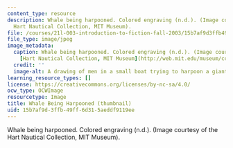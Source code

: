 ```yaml
---
content_type: resource
description: Whale being harpooned. Colored engraving (n.d.). (Image courtesy of the
  Hart Nautical Collection, MIT Museum).
file: /courses/21l-003-introduction-to-fiction-fall-2003/15b7af9d3ffb49ff6d315aeddf9119ee_21l-003f03-th.jpg
file_type: image/jpeg
image_metadata:
  caption: Whale being harpooned. Colored engraving (n.d.). (Image courtesy of the
    [Hart Nautical Collection, MIT Museum](http://web.mit.edu/museum/collections/nautical.html)).
  credit: ''
  image-alt: A drawing of men in a small boat trying to harpoon a giant whale.
learning_resource_types: []
license: https://creativecommons.org/licenses/by-nc-sa/4.0/
ocw_type: OCWImage
resourcetype: Image
title: Whale Being Harpooned (thumbnail)
uid: 15b7af9d-3ffb-49ff-6d31-5aeddf9119ee
---
```

Whale being harpooned. Colored engraving (n.d.). (Image courtesy of the Hart Nautical Collection, MIT Museum).